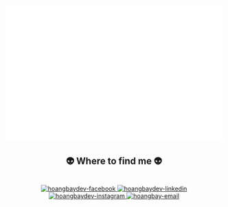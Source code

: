 <!-- HoangVanBay -->
<a href="#" target="_blank">
  <img src="svg/hoangbaydev.svg" alt="width="1200" alt="hoangbaydev-official" />
</a>


<br>
<h2 align="center">👽 Where to find me 👽</h2>
<br>
<!-- https://icons8.com -->
<div align="center">
  <a href="https://www.facebook.com/HoangBayDev" target="blank">
    <img src="https://img.icons8.com/bubbles/100/000000/facebook-new.png" alt="hoangbaydev-facebook" />
  </a>
  <a href="https://www.linkedin.com/in/hbay02/" target="blank">
    <img src="https://img.icons8.com/bubbles/100/000000/linkedin.png" alt="hoangbaydev-linkedin" />
  </a>
  <a href="#" target="blank">
    <img src="https://img.icons8.com/bubbles/100/000000/instagram.png" alt="hoangbaydev-instagram" />
  </a>
  <a href="mailto:hoangbay.it@gmail.com" target="top">
    <img src="https://img.icons8.com/bubbles/100/000000/apple-mail.png" alt="hoangbay-email" />
  </a>
</div>
<br>
<!--HoangVanBay Xin chào -->